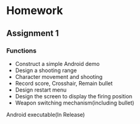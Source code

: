 # Homework

## Assignment 1

### Functions

- Construct a simple Android demo
- Design a shooting range
- Character movement and shooting
- Record score, Crosshair, Remain bullet
- Design restart menu
- Design the screen to display the firing position
- Weapon switching mechanism(including bullet)

Android executable(In Release)
